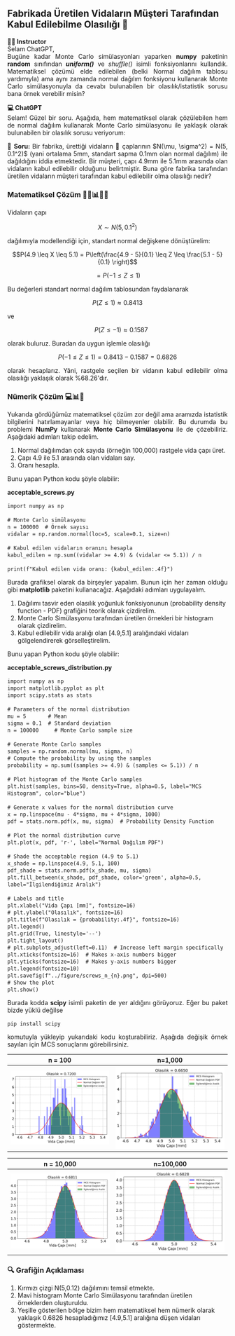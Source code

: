 <h2>Fabrikada Üretilen Vidaların Müşteri Tarafından Kabul Edilebilme Olasılığı 🔩</h2>

<p align="justify"><b>👨‍🏫 Instructor</b><br>Selam ChatGPT,<br>
Bugüne kadar Monte Carlo simülasyonları yaparken <b>numpy</b> paketinin <b>random</b> sınıfından <b><i>uniform()</i></b> ve <i></b>shuffle()</i></b> isimli fonksiyonlarını kullandık. Matematiksel çözümü elde edilebilen (belki Normal dağılım tablosu yardımıyla) ama aynı zamanda normal dağılım fonksiyonu kullanarak Monte Carlo simülasyonuyla da cevabı bulunabilen bir olasılık/istatistik sorusu bana örnek verebilir misin?</p>

<p align="justify"><b>💻 ChatGPT</b><br>Selam! Güzel bir soru. Aşağıda, hem matematiksel olarak çözülebilen hem de normal dağılım kullanarak Monte Carlo simülasyonu ile yaklaşık olarak bulunabilen bir olasılık sorusu veriyorum:</p>

<p align="justify"><b>📝 Soru:</b> Bir fabrika, ürettiği vidaların 🔩 çaplarının $N(\mu, \sigma^2) = N(5, 0.1^2)$ (yani ortalama 5mm, standart sapma 0.1mm olan normal dağılım) ile dağıldığını iddia etmektedir. Bir müşteri, çapı 4.9mm ile 5.1mm arasında olan vidaların kabul edilebilir olduğunu belirtmiştir. Buna göre fabrika tarafından üretilen vidaların müşteri tarafından kabul edilebilir olma olasılığı nedir?</p>

<h3>Matematiksel Çözüm 🤔💭📊🧮📝</h3>

<p align="justify">Vidaların çapı</p>

$$X \sim N(5, 0.1^2)$$ 

<p align="justify">dağılımıyla modellendiği için, standart normal değişkene dönüştürelim:</p>

$$P(4.9 \leq X \leq 5.1) = P\left(\frac{4.9 - 5}{0.1} \leq Z \leq \frac{5.1 - 5}{0.1} \right)$$

$$= P(-1 \leq Z \leq 1)$$

<p align="justify">Bu değerleri standart normal dağılım tablosundan faydalanarak</p>

$$P(Z \leq 1) \approx 0.8413$$

<p align="justify">ve</p>

$$\quad P(Z \leq -1) \approx 0.1587$$

<p align="justify">olarak buluruz. Buradan da uygun işlemle olasılığı</p>

$$P(-1 \leq Z \leq 1) = 0.8413 - 0.1587 = 0.6826$$

<p align="justify">olarak hesaplarız. Yâni, rastgele seçilen bir vidanın kabul edilebilir olma olasılığı yaklaşık olarak %68.26'dır.

<h3>Nümerik Çözüm 💻📊🧮</h3>

<p align="justify">Yukarıda gördüğümüz matematiksel çözüm zor değil ama aramızda istatistik bilgilerini hatırlamayanlar veya hiç bilmeyenler olabilir. Bu durumda bu problemi <b>NumPy</b> kullanarak <b>Monte Carlo Simülasyonu</b> ile de çözebiliriz. Aşağıdaki adımları takip edelim.</p>

<ol>
    <li>Normal dağılımdan çok sayıda (örneğin 100,000) rastgele vida çapı üret.</li>
    <li>Çapı 4.9 ile 5.1 arasında olan vidaları say.</li>
    <li>Oranı hesapla.</li>
</ol>

<p align="justify">Bunu yapan Python kodu şöyle olabilir:</p>

<b>acceptable_screws.py</b>

```
import numpy as np

# Monte Carlo simülasyonu
n = 100000  # Örnek sayısı
vidalar = np.random.normal(loc=5, scale=0.1, size=n)

# Kabul edilen vidaların oranını hesapla
kabul_edilen = np.sum((vidalar >= 4.9) & (vidalar <= 5.1)) / n

print(f"Kabul edilen vida oranı: {kabul_edilen:.4f}")
```

<p align="justify">Burada grafiksel olarak da birşeyler yapalım. Bunun için her zaman olduğu gibi <b>matplotlib</b> paketini kullanacağız. Aşağıdaki adımları uygulayalım.</p>

<ol>
    <li>Dağılımı tasvir eden olasılık yoğunluk fonksiyonunun (probability density function - PDF) grafiğini teorik olarak çizdirelim.</li>
    <li>Monte Carlo Simülasyonu tarafından üretilen örnekleri bir histogram olarak çizdirelim.</li>
    <li>Kabul edilebilir vida aralığı olan [4.9,5.1] aralığındaki vidaları gölgelendirerek görselleştirelim.</li>
</ol>

<p align="justify">Bunu yapan Python kodu şöyle olabilir:</p>

<b>acceptable_screws_distribution.py</b>

```
import numpy as np
import matplotlib.pyplot as plt
import scipy.stats as stats

# Parameters of the normal distribution
mu = 5       # Mean
sigma = 0.1  # Standard deviation
n = 100000     # Monte Carlo sample size

# Generate Monte Carlo samples
samples = np.random.normal(mu, sigma, n)
# Compute the probability by using the samples
probability = np.sum((samples >= 4.9) & (samples <= 5.1)) / n

# Plot histogram of the Monte Carlo samples
plt.hist(samples, bins=50, density=True, alpha=0.5, label="MCS Histogram", color="blue")

# Generate x values for the normal distribution curve
x = np.linspace(mu - 4*sigma, mu + 4*sigma, 1000)
pdf = stats.norm.pdf(x, mu, sigma)  # Probability Density Function

# Plot the normal distribution curve
plt.plot(x, pdf, 'r-', label="Normal Dağılım PDF")

# Shade the acceptable region (4.9 to 5.1)
x_shade = np.linspace(4.9, 5.1, 100)
pdf_shade = stats.norm.pdf(x_shade, mu, sigma)
plt.fill_between(x_shade, pdf_shade, color='green', alpha=0.5, label="İlgilendiğimiz Aralık")

# Labels and title
plt.xlabel("Vida Çapı [mm]", fontsize=16)
# plt.ylabel("Olasılık", fontsize=16)
plt.title(f"Olasılık = {probability:.4f}", fontsize=16)
plt.legend()
plt.grid(True, linestyle='--')
plt.tight_layout()
# plt.subplots_adjust(left=0.11)  # Increase left margin specifically
plt.xticks(fontsize=16)  # Makes x-axis numbers bigger
plt.yticks(fontsize=16)  # Makes y-axis numbers bigger
plt.legend(fontsize=10)
plt.savefig(f"../figure/screws_n_{n}.png", dpi=500)
# Show the plot
plt.show()
```

<p align="justify">Burada kodda <b>scipy</b> isimli paketin de yer aldığını görüyoruz. Eğer bu paket bizde yüklü değilse</p>

```
pip install scipy
```

<p align="justify">komutuyla yükleyip yukarıdaki kodu koşturabiliriz. Aşağıda değişik örnek sayıları için MCS sonuçlarını görebilirsiniz.</p>

| n = 100 | n=1,000 |
| :--: | :--: |
| <img src="figure/screws_n_100.png" alt="Vidaların Kabul Edilebilirliği Problemi Grafiksel Yaklaşım" width="%100" height="auto"> | <img src="figure/screws_n_1000.png" alt="Vidaların Kabul Edilebilirliği Problemi Grafiksel Yaklaşım" width="%100" height="auto"> |

| n = 10,000 | n=100,000 |
| :--: | :--: |
| <img src="figure/screws_n_10000.png" alt="Vidaların Kabul Edilebilirliği Problemi Grafiksel Yaklaşım" width="%100" height="auto"> | <img src="figure/screws_n_100000.png" alt="Vidaların Kabul Edilebilirliği Problemi Grafiksel Yaklaşım" width="%100" height="auto"> |


<h3>🔍 Grafiğin Açıklaması</h3>

<ol>
    <li>Kırmızı çizgi N(5,0.12) dağılımını temsil etmekte.</li>
    <li>Mavi histogram Monte Carlo Simülasyonu tarafından üretilen örneklerden oluşturuldu.</li>
    <li>Yeşille gösterilen bölge bizim hem matematiksel hem nümerik olarak yaklaşık 0.6826 hesapladığımız [4.9,5.1] aralığına düşen vidaları göstermekte.</li>
</ol>

